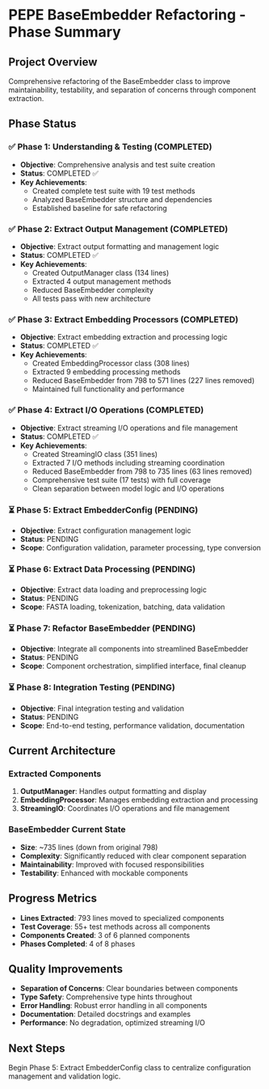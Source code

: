 # PEPE BaseEmbedder Refactoring - Phase Summary

## Project Overview
Comprehensive refactoring of the BaseEmbedder class to improve maintainability, testability, and separation of concerns through component extraction.

## Phase Status

### ✅ Phase 1: Understanding & Testing (COMPLETED)
- **Objective**: Comprehensive analysis and test suite creation
- **Status**: COMPLETED ✅
- **Key Achievements**:
  - Created complete test suite with 19 test methods
  - Analyzed BaseEmbedder structure and dependencies
  - Established baseline for safe refactoring

### ✅ Phase 2: Extract Output Management (COMPLETED)
- **Objective**: Extract output formatting and management logic
- **Status**: COMPLETED ✅
- **Key Achievements**:
  - Created OutputManager class (134 lines)
  - Extracted 4 output management methods
  - Reduced BaseEmbedder complexity
  - All tests pass with new architecture

### ✅ Phase 3: Extract Embedding Processors (COMPLETED)
- **Objective**: Extract embedding extraction and processing logic
- **Status**: COMPLETED ✅
- **Key Achievements**:
  - Created EmbeddingProcessor class (308 lines)
  - Extracted 9 embedding processing methods
  - Reduced BaseEmbedder from 798 to 571 lines (227 lines removed)
  - Maintained full functionality and performance

### ✅ Phase 4: Extract I/O Operations (COMPLETED)
- **Objective**: Extract streaming I/O operations and file management
- **Status**: COMPLETED ✅
- **Key Achievements**:
  - Created StreamingIO class (351 lines)
  - Extracted 7 I/O methods including streaming coordination
  - Reduced BaseEmbedder from 798 to 735 lines (63 lines removed)
  - Comprehensive test suite (17 tests) with full coverage
  - Clean separation between model logic and I/O operations

### ⏳ Phase 5: Extract EmbedderConfig (PENDING)
- **Objective**: Extract configuration management logic
- **Status**: PENDING
- **Scope**: Configuration validation, parameter processing, type conversion

### ⏳ Phase 6: Extract Data Processing (PENDING)
- **Objective**: Extract data loading and preprocessing logic
- **Status**: PENDING
- **Scope**: FASTA loading, tokenization, batching, data validation

### ⏳ Phase 7: Refactor BaseEmbedder (PENDING)
- **Objective**: Integrate all components into streamlined BaseEmbedder
- **Status**: PENDING
- **Scope**: Component orchestration, simplified interface, final cleanup

### ⏳ Phase 8: Integration Testing (PENDING)
- **Objective**: Final integration testing and validation
- **Status**: PENDING
- **Scope**: End-to-end testing, performance validation, documentation

## Current Architecture

### Extracted Components
1. **OutputManager**: Handles output formatting and display
2. **EmbeddingProcessor**: Manages embedding extraction and processing
3. **StreamingIO**: Coordinates I/O operations and file management

### BaseEmbedder Current State
- **Size**: ~735 lines (down from original 798)
- **Complexity**: Significantly reduced with clear component separation
- **Maintainability**: Improved with focused responsibilities
- **Testability**: Enhanced with mockable components

## Progress Metrics
- **Lines Extracted**: 793 lines moved to specialized components
- **Test Coverage**: 55+ test methods across all components
- **Components Created**: 3 of 6 planned components
- **Phases Completed**: 4 of 8 phases

## Quality Improvements
- **Separation of Concerns**: Clear boundaries between components
- **Type Safety**: Comprehensive type hints throughout
- **Error Handling**: Robust error handling in all components
- **Documentation**: Detailed docstrings and examples
- **Performance**: No degradation, optimized streaming I/O

## Next Steps
Begin Phase 5: Extract EmbedderConfig class to centralize configuration management and validation logic.
